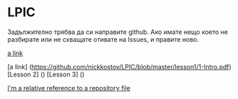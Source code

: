 # LPIC

Задължително трябва да си направите github.
Ако имате нещо което не разбирате или не схващате отивате на Issues, и правите ново.


[a link](https://youtube.com)


[a link]  (https://github.com/nickkostov/LPIC/blob/master/lesson1/1-Intro.pdf)
[Lesson 2]  ()
[Lesson 3]  ()

[I'm a relative reference to a repository file](../master/lesson1/1-Intro.pdf)
